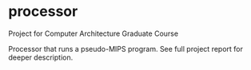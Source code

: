 # processor
Project for Computer Architecture Graduate Course

Processor that runs a pseudo-MIPS program. See full project report for deeper description.
